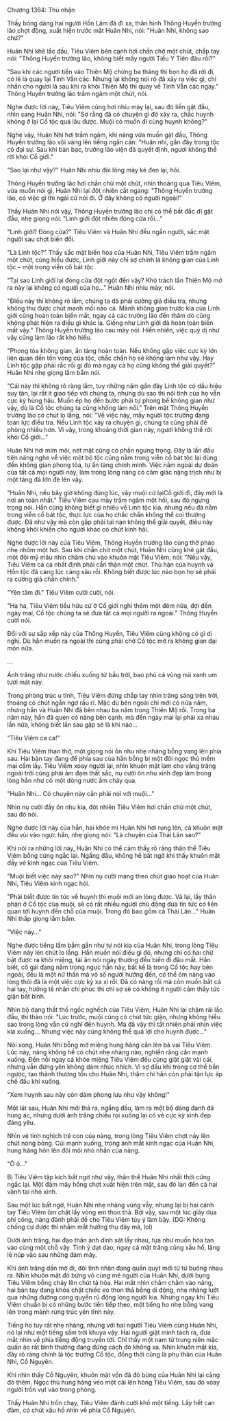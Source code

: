 




Chương 1364: Thú nhận


Thấy bóng dáng hai người Hồn Lâm đã đi xa, thân hình Thông Huyền trưởng lão chợt động, xuất hiện trước mặt Huân Nhi, nói: "Huân Nhi, không sao chứ?"

Huân Nhi khẽ lắc đầu, Tiêu Viêm bên cạnh hơi chần chờ một chút, chắp tay nói: "Thông Huyền trưởng lão, không biết mấy người Tiểu Y Tiên đâu rồi?"

"Sau khi các ngươi tiến vào Thiên Mộ chừng ba tháng thì bọn họ đã rời đi, có lẽ là quay lại Tinh Vẫn các. Nhưng lại không nói rõ đã xảy ra việc gì, chỉ nhắn cho ngươi là sau khi ra khỏi Thiên Mộ thì quay về Tinh Vẫn các ngay." Thông Huyền trưởng lão trầm ngâm một chút, nói.

Nghe được lời này, Tiêu Viêm cũng hơi nhíu mày lại, sau đó liền gật đầu, nhìn sang Huân Nhi, nói: "Sợ rằng đã có chuyện gì đó xảy ra, chắc huynh không ở lại Cổ tộc quá lâu được. Muội có muốn đi cùng huynh không?"

Nghe vậy, Huân Nhi hơi trầm ngâm, khi nàng vừa muốn gật đầu, Thông Huyền trưởng lão vội vàng lên tiếng ngăn cản: "Huân nhi, gần đây trong tộc có đại sự. Sau khi bàn bạc, trưởng lão viện đã quyết định, ngươi không thể rời khỏi Cổ giới."

"Sao lại như vậy?" Huân Nhi nhíu đôi lông mày kẻ đen lại, hỏi.

Thông Huyền trưởng lão hơi chần chừ một chút, nhìn thoáng qua Tiêu Viêm, vừa muốn nói gì, Huân Nhi lại đột nhiên cắt ngang: "Thông Huyền trưởng lão, có việc gì thì ngài cứ nói đi. Ở đây không có người ngoài!"

Thấy Huân Nhi nói vậy, Thông Huyền trưởng lão chỉ có thể bất đắc dĩ gật đầu, nhẹ giọng nói: "Linh giới đột nhiên đóng cửa rồi…"

"Linh giới? Đóng cửa?" Tiêu Viêm và Huân Nhi đều ngẩn người, sắc mặt người sau chợt biến đổi.

"Là Linh tộc?" Thấy sắc mặt biến hóa của Huân Nhi, Tiêu Viêm trầm ngâm một chút, cũng hiểu được, Linh giới này chỉ sợ chính là không gian của Linh tộc – một trong viễn cổ bát tộc.

"Tại sao Linh giới lại đóng cửa đột ngột đến vậy? Khó trách lần Thiên Mộ mở ra này lại không có người của họ…" Huân Nhi nhíu mày, nói.

"Điều này thì không rõ lắm, chúng ta đã phái cường giả điều tra, nhưng không thu được chút manh mối nào cả. Mảnh không gian trước kia của Linh giới cũng hoàn toàn biến mất, ngay cả các trưởng lão đến thăm dò cũng không phát hiện ra điều gì khác lạ. Giống như Linh giới đã hoàn toàn biến mất vậy." Thông Huyền trưởng lão cau mày nói. Hiển nhiên, việc quỷ dị như vậy cũng làm lão rất khó hiểu.

"Phong tỏa không gian, ẩn tàng hoàn toàn. Nếu không gặp việc cực kỳ lớn liên quan đến tồn vong của tộc, chắc chắn họ sẽ không làm như vậy. Hay Linh tộc gặp phải rắc rối gì đó mà ngay cả họ cũng không thể giải quyết?" Huân Nhi nhẹ giọng lẩm bẩm nói.

"Cái này thì không rõ ràng lắm, tuy những năm gần đây Linh tộc có dấu hiệu suy tàn, lại rất ít giao tiếp với chúng ta, nhưng dù sao thì nội tình của họ vẫn cực kỳ hùng hậu. Muốn ép họ đến bước phải tự phong bế không gian như vậy, dù là Cổ tộc chúng ta cũng không làm nổi." Trên mặt Thông Huyền trưởng lão có chút lo lắng, nói: "Về việc này, mấy người tộc trưởng đang toàn lực điều tra. Nếu Linh tộc xảy ra chuyện gì, chúng ta cũng phải đề phòng nhiều hơn. Vì vậy, trong khoảng thời gian này, ngươi không thể rời khỏi Cổ giới…"

Huân Nhi hơi mím môi, nét mặt cũng có phần ngưng trọng. Đây là lần đầu tiên nàng nghe về việc một bộ tộc cũng nằm trong viễn cổ bát tộc lại dùng đến không gian phong tỏa, tự ẩn tàng chính mình. Việc nằm ngoài dự đoán của tất cả mọi người này, làm trong lòng nàng có cảm giác nặng trịch như bị một tảng đá lớn đè lên vậy.

"Huân Nhi, nếu bây giờ không đúng lúc, vậy muội cứ lạiCổ giới đi, đây mới là nơi an toàn nhất." Tiêu Viêm cau mày trầm ngâm một hồi, sau đó ngưng trọng nói. Hắn cũng không biết gì nhiều về Linh tộc kia, nhưng nếu đã nằm trong viễn cổ bát tộc, thực lực của họ chắc chắn không thể coi thường được. Đã như vậy mà còn gặp phải tai nạn không thể giải quyết, điều này không khỏi khiến cho người khác có chút kinh hãi.

Nghe được lời này của Tiêu Viêm, Thông Huyền trưởng lão cũng thở phào nhẹ nhõm một hơi. Sau khi chần chờ một chút, Huân Nhi cũng khẽ gật đầu, một đôi mỹ mâu nhìn chăm chú vào khuôn mặt Tiêu Viêm, nói: "Nếu vậy, Tiêu Viêm ca ca nhất định phải cẩn thận một chút. Thù hận của huynh và Hồn tộc đã càng lúc càng sâu rồi. Không biết được lúc nào bọn họ sẽ phái ra cường giả chân chính."

"Yên tâm đi." Tiêu Viêm cười cười, nói.

"Ha ha, Tiêu Viêm tiểu hữu cứ ở Cổ giới nghỉ thêm một đêm nữa, đợi đến ngày mai, Cổ tộc chúng ta sẽ đưa tất cả mọi người ra ngoài." Thông Huyền cười nói.

Đối với sự sắp xếp này của Thông Huyền, Tiêu Viêm cũng không có gì dị nghị. Dù hắn muốn ra ngoài thì cũng phải chờ Cổ tộc mở ra không gian đại môn nữa.

…

Ánh trăng như nước chiếu xuống từ bầu trời, bao phủ cả vùng núi xanh um tươi mát này.

Trong phòng trúc u tĩnh, Tiêu Viêm đứng chắp tay nhìn trăng sáng trên trời, thoáng có chút ngẩn ngơ rầu rĩ. Mặc dù bên ngoài chỉ mới có nửa năm, nhưng hắn và Huân Nhi đã bên nhau ba năm trong Thiên Mộ rồi. Trong ba năm này, hắn đã quen có nàng bên cạnh, mà đến ngày mai lại phải xa nhau lần nữa, không biết lần sau gặp sẽ là khi nào…

"Tiêu Viêm ca ca!"

Khi Tiêu Viêm than thở, một giọng nói ôn nhu nhẹ nhàng bỗng vang lên phía sau. Hai bàn tay đang để phía sau của hắn bỗng bị một đôi ngọc thủ mềm mại cầm lấy. Tiêu Viêm xoay người lại, nhìn khuôn mặt làm cho vầng trăng ngoài trời cũng phải ảm đạm thất sắc, nụ cười ôn nhu xinh đẹp làm trong lòng hắn như có một dòng nước ấm chảy qua.

"Huân Nhi… Có chuyện này cần phải nói với muội…"

Nhìn nụ cười đầy ôn nhu kia, đột nhiên Tiêu Viêm hơi chần chừ một chút, sau đó nói.

Nghe được lời này của hắn, hai khóe mi Huân Nhi hơi rung lên, cả khuôn mặt đều vùi vào ngực hắn, nhẹ giọng nói: "Là chuyện của Thải Lân sao?"

Khi nói ra những lời này, Huân Nhi có thể cảm thấy rõ ràng thân thể Tiêu Viêm bỗng cứng ngắc lại. Ngẩng đầu, không hề bất ngờ khi thấy khuôn mặt đầy vẻ kinh ngạc của Tiêu Viêm.

"Muội biết việc này sao?" Nhìn nụ cười mang theo chút giảo hoạt của Huân Nhi, Tiêu Viêm kinh ngạc hỏi.

"Phải biết được tin tức về huynh thì muội mới an lòng được. Vả lại, lấy thân phận ở Cổ tộc của muội, sẽ có rất nhiều người chủ động đưa tin tức có liên quan tới huynh đến chỗ của muội. Trong đó bao gồm cả Thải Lân…" Huân Nhi thấp giọng lẩm bẩm.

"Việc này…"

Nghe được tiếng lẩm bẩm gần như tự nói kia của Huân Nhi, trong lòng Tiêu Viêm nảy lên chút lo lắng. Hắn muốn nói điều gì đó, nhưng chỉ có hai chữ bật được ra khỏi miệng, tài ăn nói ngày thường đều biến đi đâu mất. Hắn biết, cô gái đang nằm trong ngực hắn này, bất kể là trong Cổ tộc hay bên ngoài, đều là một nữ thần mà vô số người hướng đến, có thể ôm nàng vào lòng thôi đã là một việc cực kỳ xa xỉ rồi. Đã có nàng rồi mà còn muốn bắt cá hai tay, hưởng tề nhân chi phúc thì chỉ sợ sẽ có không ít người cảm thấy tức giận bất bình.

Nhìn bộ dạng thất thố ngốc nghếch của Tiêu Viêm, Huân Nhi lại chậm rãi lắc đầu, thì thào nói: "Lúc trước, muội cũng có chút tức giận, nhưng không hiểu sao trong lòng vẫn cứ nghĩ đến huynh. Mà đã vậy thì tất nhiên phải nhịn việc kia xuống… Nhưng việc này cũng không thể quá lợi cho huynh được…"

Nói xong, Huân Nhi bỗng mở miệng hung hăng cắn lên bả vai Tiêu Viêm. Lúc này, nàng không hề có chút nhẹ nhàng nào, nghiến răng cắn mạnh xuống. Đến nỗi ngay cả khóe miệng Tiêu Viêm đều cũng giật giật vài cái, nhưng vẫn đứng yên không dám nhúc nhích. Vì sợ đấu khí trong cơ thể bắn ngược, tạo thành thương tổn cho Huân Nhi, thậm chí hắn còn phải tận lực áp chế đấu khí xuống.

"Xem huynh sau này còn dám phong lưu như vậy không!"

Một lát sau, Huân Nhi mới thả ra, ngẩng đầu, làm ra một bộ dáng đanh đá hung ác, nhưng dưới ánh trăng chiếu rọi xuống lại có vẻ cực kỳ xinh đẹp đáng yêu.

Nhìn vẻ tinh nghịch trẻ con của nàng, trong lòng Tiêu Viêm chợt nảy lên chút nóng bỏng. Cúi mạnh xuống, trong ánh mắt kinh ngạc của Huân Nhi, hung hăng hôn lên đôi môi nhỏ nhắn của nàng.

"Ô ô…"

Bị Tiêu Viêm tập kích bất ngờ như vậy, thân thể Huân Nhi nhất thời cứng ngắc lại. Một đám mây hồng chợt xuất hiện trên mặt, sau đó lan đến cả hai vành tai nhỏ xinh.

Sau một lúc bất ngờ, Huân Nhi nhẹ nhàng vùng vẫy, nhưng lại bị hai cánh tay Tiêu Viêm ôm chặt lấy vòng em thon thả. Bởi vậy, sau một lúc giãy dụa phí công, nàng đành phải để cho Tiêu Viêm tùy ý làm bậy. (DG: Không chống cự được thì nhắm mắt hưởng thụ đây mà, lol)

Dưới ánh trăng, hai đạo thân ảnh dính sát lấy nhau, tựa như muốn hòa tan vào cùng một chỗ vậy. Tình ý dạt dào, ngay cả mặt trăng cũng xấu hổ, lặng lẽ núp vào sau những đám mây.

Khi ánh trăng dần mờ đi, đôi tình nhân đang quấn quýt mới từ từ buông nhau ra. Nhìn khuôn mặt đỏ bừng vô cùng mê người của Huân Nhi, dưới bụng Tiêu Viêm bỗng cháy lên chút tà hỏa. Hai mắt nhìn chằm chằm vào nàng, hai bàn tay đang khóa chặt chiếc eo thon thả bỗng di động, nhẹ nhàng lướt qua những đường cong quyến rũ động lòng người kia. Nhưng ngay khi Tiêu Viêm chuẩn bị có những bước tiến tiếp theo, một tiếng ho nhẹ bỗng vang lên trong mảnh rừng trúc yên tĩnh này.

Tiếng ho tuy rất nhẹ nhàng, nhưng với hai người Tiêu Viêm cùng Huân Nhi, nó lại như một tiếng sấm trời khuya vậy. Hai người giật mình tách ra, đưa mắt nhìn về phía tiếng động truyền tới. Chỉ thấy một nam tử trung niên mặc quần áo rất bình thường đang đứng cách đó không xa. Nhìn khuôn mặt kia, đây rõ ràng chính là tộc trưởng Cổ tộc, đồng thời cũng là phụ thân của Huân Nhi, Cổ Nguyên.

Khi nhìn thấy Cổ Nguyên, khuôn mặt vốn đã đỏ bừng của Huân Nhi lại càng đỏ thêm. Ngọc thủ hung hăng véo một cái lên hông Tiêu Viêm, sau đó xoay người trốn vụt vào trong phòng.

Thấy Huân Nhi trốn chạy, Tiêu Viêm đành cười khổ một tiếng. Lấy hết can đảm, có chút xấu hổ nhìn về phía Cổ Nguyên.




